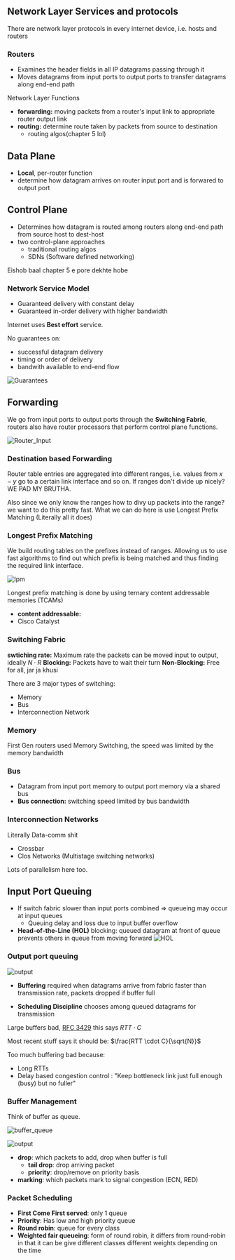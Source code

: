 ## Network Layer Services and protocols
There are network layer protocols in every internet device, i.e. hosts and routers

### Routers
* Examines the header fields in all IP datagrams passing through it 
* Moves datagrams from input ports to output ports to transfer datagrams along end-end path

Network Layer Functions
* **forwarding:** moving packets from a router's input link to appropriate router output link
* **routing:** determine route taken by packets from source to destination
  * routing algos(chapter 5 lol)

## Data Plane
* **Local**, per-router function
* determine how datagram arrives on router input port and is forwared to output port

## Control Plane
* Determines how datagram is routed among routers along end-end path from source host to dest-host
* two control-plane approaches
  * traditional routing algos
  * SDNs (Software defined networking)

Eishob baal chapter 5 e pore dekhte hobe

### Network Service Model
* Guaranteed delivery with constant delay
* Guaranteed in-order delivery with higher bandwidth

Internet uses **Best effort** service.

No guarantees on:
* successful datagram delivery
* timing or order of delivery
* bandwith available to end-end flow

![Guarantees](information_guarantees.png "Guaranteed Stuff")


## Forwarding

We go from input ports to output ports through the **Switching Fabric**, routers also have router processors that perform control plane functions.

![Router_Input](router_input.png "Router Input")


### Destination based Forwarding
Router table entries are aggregated into different ranges, i.e. values from $x-y$ go to a certain link interface and so on. If ranges don't divide up nicely? WE PAD MY BRUTHA.

Also since we only know the ranges how to divy up packets into the range? we want to do this pretty fast. What we can do here is use Longest Prefix Matching (Literally all it does)

### Longest Prefix Matching
We build routing tables on the prefixes instead of ranges. Allowing us to use fast algorithms to find out which prefix is being matched and thus finding the required link interface.

![lpm](lpm.png "Longest Prefix Match")

Longest prefix matching is done by using ternary content addressable memories (TCAMs)
* **content addressable:** 
* Cisco Catalyst

### Switching Fabric
**swtiching rate:** Maximum rate the packets can be moved input to output, ideally $N\cdot R$
**Blocking:** Packets have to wait their turn
**Non-Blocking:** Free for all, jar ja khusi

There are 3 major types of switching:
* Memory
* Bus
* Interconnection Network

### Memory
First Gen routers used Memory Switching, the speed was limited by the memory bandwidth

### Bus
* Datagram from input port memory to output port memory via a shared bus
* **Bus connection:** switching speed limited by bus bandwidth

### Interconnection Networks
Literally Data-comm shit
* Crossbar
* Clos Networks (Multistage switching networks)

Lots of parallelism here too.

## Input Port Queuing
* If switch fabric slower than input ports combined $\Rightarrow$ queueing may occur at input queues 
  * Queuing delay and loss due to input buffer overflow
* **Head-of-the-Line (HOL)** blocking: queued datagram at front of queue prevents others in queue from moving forward
![HOL](HOL_blocking.png "HOl_blocking")


### Output port queuing
![output](output_queue.png "Output Port Queueing")

* **Buffering** required when datagrams arrive from fabric faster than transmission rate, packets dropped if buffer full

* **Scheduling Discipline** chooses among queued datagrams for transmission

Large buffers bad, [RFC 3429](https://www.rfc-editor.org/rfc/rfc3439) this says $RTT \cdot C$

Most recent stuff says it should be:
$\frac{RTT \cdot C}{\sqrt{N}}$

Too much buffering bad because:
* Long RTTs
* Delay based congestion control : "Keep bottleneck link just full enough (busy) but no fuller"

### Buffer Management
Think of buffer as queue.

![buffer_queue](buffer_queue.png "Buffer Queue")

![output](output_queue.png "Output Port Queueing")
* **drop**: which packets to add, drop when buffer is full
  * **tail drop**: drop arriving packet
  * **priority**: drop/remove on priority basis
* **marking**: which packets mark to signal congestion (ECN, RED)

### Packet Scheduling
* **First Come First served**: only 1 queue
* **Priority**: Has low and high priority queue
* **Round robin**: queue for every class
* **Weighted fair queueing**: form of round robin, it differs from round-robin in that it can be give different classes different weights depending on the time



